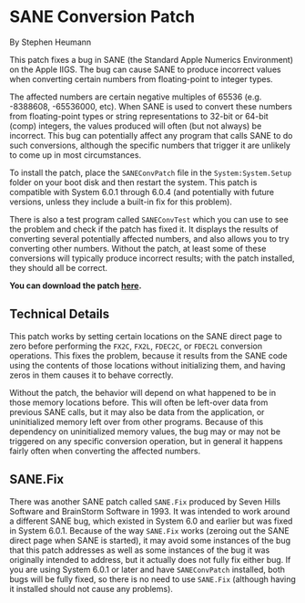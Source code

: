 SANE Conversion Patch
=====================

By Stephen Heumann

This patch fixes a bug in SANE (the Standard Apple Numerics Environment) on the Apple IIGS. The bug can cause SANE to produce incorrect values when converting certain numbers from floating-point to integer types.

The affected numbers are certain negative multiples of 65536 (e.g. -8388608, -65536000, etc). When SANE is used to convert these numbers from floating-point types or string representations to 32-bit or 64-bit (comp) integers, the values produced will often (but not always) be incorrect. This bug can potentially affect any program that calls SANE to do such conversions, although the specific numbers that trigger it are unlikely to come up in most circumstances.

To install the patch, place the `SANEConvPatch` file in the `System:System.Setup` folder on your boot disk and then restart the system. This patch is compatible with System 6.0.1 through 6.0.4 (and potentially with future versions, unless they include a built-in fix for this problem).

There is also a test program called `SANEConvTest` which you can use to see the problem and check if the patch has fixed it. It displays the results of converting several potentially affected numbers, and also allows you to try converting other numbers. Without the patch, at least some of these conversions will typically produce incorrect results; with the patch installed, they should all be correct.

__You can download the patch [here](https://github.com/sheumann/SANEConvPatch/releases/download/v1.0/SANEConvPch.shk).__


Technical Details
-----------------

This patch works by setting certain locations on the SANE direct page to zero before performing the `FX2C`, `FX2L`, `FDEC2C`, or `FDEC2L` conversion operations. This fixes the problem, because it results from the SANE code using the contents of those locations without initializing them, and having zeros in them causes it to behave correctly.

Without the patch, the behavior will depend on what happened to be in those memory locations before. This will often be left-over data from previous SANE calls, but it may also be data from the application, or uninitialized memory left over from other programs. Because of this dependency on uninitialized memory values, the bug may or may not be triggered on any specific conversion operation, but in general it happens fairly often when converting the affected numbers.


SANE.Fix
--------

There was another SANE patch called `SANE.Fix` produced by Seven Hills Software and BrainStorm Software in 1993. It was intended to work around a different SANE bug, which existed in System 6.0 and earlier but was fixed in System 6.0.1. Because of the way `SANE.Fix` works (zeroing out the SANE direct page when SANE is started), it may avoid some instances of the bug that this patch addresses as well as some instances of the bug it was originally intended to address, but it actually does not fully fix either bug. If you are using System 6.0.1 or later and have `SANEConvPatch` installed, both bugs will be fully fixed, so there is no need to use `SANE.Fix` (although having it installed should not cause any problems).
